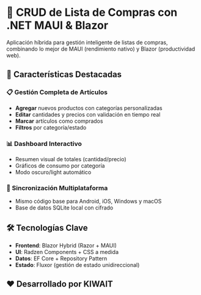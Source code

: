 # 🛒 CRUD de Lista de Compras con .NET MAUI & Blazor

Aplicación híbrida para gestión inteligente de listas de compras, combinando lo mejor de MAUI (rendimiento nativo) y Blazor (productividad web).

## 🌟 Características Destacadas

### 📋 Gestión Completa de Artículos
- **Agregar** nuevos productos con categorías personalizadas  
- **Editar** cantidades y precios con validación en tiempo real  
- **Marcar** artículos como comprados  
- **Filtros** por categoría/estado  

### 📊 Dashboard Interactivo
- Resumen visual de totales (cantidad/precio)  
- Gráficos de consumo por categoría  
- Modo oscuro/light automático  

### 🔄 Sincronización Multiplataforma
- Mismo código base para Android, iOS, Windows y macOS  
- Base de datos SQLite local con cifrado  

## 🛠 Tecnologías Clave
- **Frontend**: Blazor Hybrid (Razor + MAUI)  
- **UI**: Radzen Components + CSS a medida  
- **Datos**: EF Core + Repository Pattern  
- **Estado**: Fluxor (gestión de estado unidireccional)

## ❤️ Desarrollado por KIWAIT
